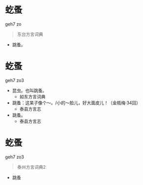 # 虼蚤
geh7 zo
> 东台方言词典
- 跳蚤。

# 虼蚤
geh7 zo3
+ 昆虫。也叫跳蚤。
  * 如东方言词典
+ 跳蚤：这杲子像个～。/小的～脸儿，好大面皮儿！（金瓶梅·34回）
  * 泰县方言志
+ 跳蚤。
  * 泰县方言志

# 虼蚤
geh7 zo3
> 泰州方言词典2
- 跳蚤
